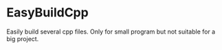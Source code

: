 # EasyBuildCpp
Easily build several cpp files. Only for small program but not suitable for a big project.
